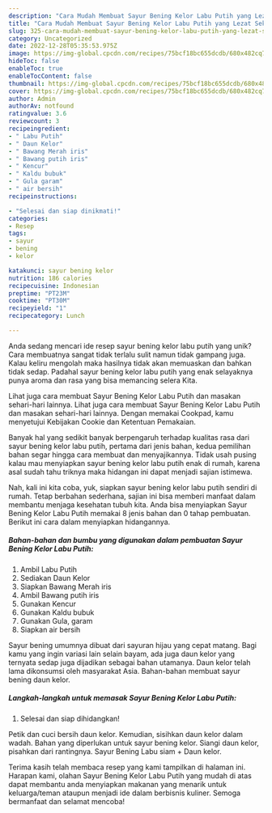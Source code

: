 ```yaml
---
description: "Cara Mudah Membuat Sayur Bening Kelor Labu Putih yang Lezat Sekali"
title: "Cara Mudah Membuat Sayur Bening Kelor Labu Putih yang Lezat Sekali"
slug: 325-cara-mudah-membuat-sayur-bening-kelor-labu-putih-yang-lezat-sekali
category: Uncategorized
date: 2022-12-28T05:35:53.975Z
image: https://img-global.cpcdn.com/recipes/75bcf18bc655dcdb/680x482cq70/sayur-bening-kelor-labu-putih-foto-resep-utama.jpg
hideToc: false
enableToc: true
enableTocContent: false
thumbnail: https://img-global.cpcdn.com/recipes/75bcf18bc655dcdb/680x482cq70/sayur-bening-kelor-labu-putih-foto-resep-utama.jpg
cover: https://img-global.cpcdn.com/recipes/75bcf18bc655dcdb/680x482cq70/sayur-bening-kelor-labu-putih-foto-resep-utama.jpg
author: Admin
authorAv: notfound
ratingvalue: 3.6
reviewcount: 3
recipeingredient:
- " Labu Putih"
- " Daun Kelor"
- " Bawang Merah iris"
- " Bawang putih iris"
- " Kencur"
- " Kaldu bubuk"
- " Gula garam"
- " air bersih"
recipeinstructions:

- "Selesai dan siap dinikmati!"
categories:
- Resep
tags:
- sayur
- bening
- kelor

katakunci: sayur bening kelor 
nutrition: 186 calories
recipecuisine: Indonesian
preptime: "PT23M"
cooktime: "PT30M"
recipeyield: "1"
recipecategory: Lunch

---
```





Anda sedang mencari ide resep sayur bening kelor labu putih yang unik? Cara membuatnya sangat tidak terlalu sulit namun tidak gampang juga. Kalau keliru mengolah maka hasilnya tidak akan memuaskan dan bahkan tidak sedap. Padahal sayur bening kelor labu putih yang enak selayaknya punya aroma dan rasa yang bisa memancing selera Kita.





Lihat juga cara membuat Sayur Bening Kelor Labu Putih dan masakan sehari-hari lainnya. Lihat juga cara membuat Sayur Bening Kelor Labu Putih dan masakan sehari-hari lainnya. Dengan memakai Cookpad, kamu menyetujui Kebijakan Cookie dan Ketentuan Pemakaian.

Banyak hal yang sedikit banyak berpengaruh terhadap kualitas rasa dari sayur bening kelor labu putih, pertama dari jenis bahan, kedua pemilihan bahan segar hingga cara membuat dan menyajikannya. Tidak usah pusing kalau mau menyiapkan sayur bening kelor labu putih enak di rumah, karena asal sudah tahu triknya maka hidangan ini dapat menjadi sajian istimewa.






Nah, kali ini kita coba, yuk, siapkan sayur bening kelor labu putih sendiri di rumah. Tetap berbahan sederhana, sajian ini bisa memberi manfaat dalam membantu menjaga kesehatan tubuh kita. Anda bisa menyiapkan Sayur Bening Kelor Labu Putih memakai 8 jenis bahan dan 0 tahap pembuatan. Berikut ini cara dalam menyiapkan hidangannya.

<!--inarticleads1-->

##### Bahan-bahan dan bumbu yang digunakan dalam pembuatan Sayur Bening Kelor Labu Putih:

1. Ambil  Labu Putih
1. Sediakan  Daun Kelor
1. Siapkan  Bawang Merah iris
1. Ambil  Bawang putih iris
1. Gunakan  Kencur
1. Gunakan  Kaldu bubuk
1. Gunakan  Gula, garam
1. Siapkan  air bersih


Sayur bening umumnya dibuat dari sayuran hijau yang cepat matang. Bagi kamu yang ingin variasi lain selain bayam, ada juga daun kelor yang ternyata sedap juga dijadikan sebagai bahan utamanya. Daun kelor telah lama dikonsumsi oleh masyarakat Asia. Bahan-bahan membuat sayur bening daun kelor. 

<!--inarticleads2-->

##### Langkah-langkah untuk memasak Sayur Bening Kelor Labu Putih:


1. Selesai dan siap dihidangkan!

Petik dan cuci bersih daun kelor. Kemudian, sisihkan daun kelor dalam wadah. Bahan yang diperlukan untuk sayur bening kelor. Siangi daun kelor, pisahkan dari rantingnya. Sayur Bening Labu siam + Daun kelor. 

Terima kasih telah membaca resep yang kami tampilkan di halaman ini. Harapan kami, olahan Sayur Bening Kelor Labu Putih yang mudah di atas dapat membantu anda menyiapkan makanan yang menarik untuk keluarga/teman ataupun menjadi ide dalam berbisnis kuliner. Semoga bermanfaat dan selamat mencoba!
